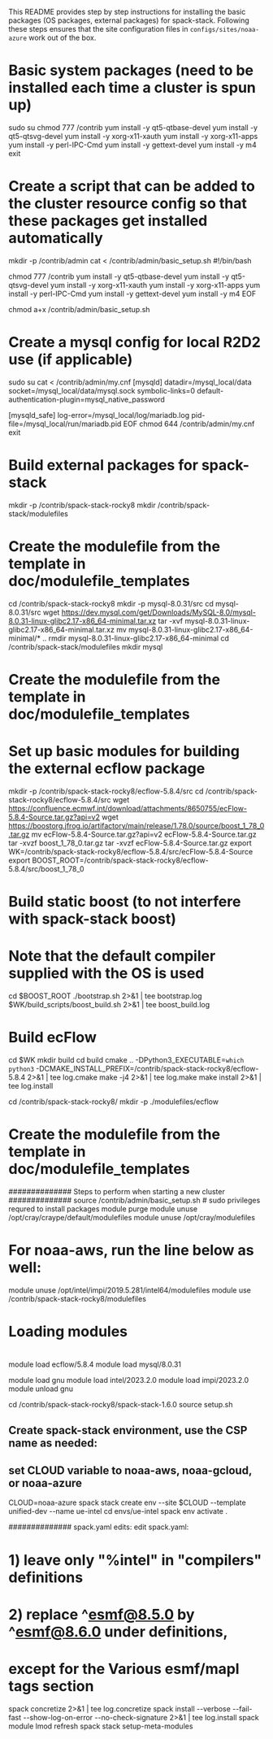 This README provides step by step instructions for installing the basic packages
(OS packages, external packages) for spack-stack. Following these steps ensures
that the site configuration files in `configs/sites/noaa-azure` work out of the box.

# Basic system packages (need to be installed each time a cluster is spun up)

sudo su
chmod 777 /contrib
yum install -y qt5-qtbase-devel
yum install -y qt5-qtsvg-devel
yum install -y xorg-x11-xauth
yum install -y xorg-x11-apps
yum install -y perl-IPC-Cmd
yum install -y gettext-devel
yum install -y m4
exit

# Create a script that can be added to the cluster resource config so that these packages get installed automatically

mkdir -p /contrib/admin
cat <<EOF > /contrib/admin/basic_setup.sh
#!/bin/bash

chmod 777 /contrib
yum install -y qt5-qtbase-devel
yum install -y qt5-qtsvg-devel
yum install -y xorg-x11-xauth
yum install -y xorg-x11-apps
yum install -y perl-IPC-Cmd
yum install -y gettext-devel
yum install -y m4
EOF

chmod a+x /contrib/admin/basic_setup.sh

# Create a mysql config for local R2D2 use (if applicable)

sudo su
cat <<EOF > /contrib/admin/my.cnf
[mysqld]
datadir=/mysql_local/data
socket=/mysql_local/data/mysql.sock
symbolic-links=0
default-authentication-plugin=mysql_native_password

[mysqld_safe]
log-error=/mysql_local/log/mariadb.log
pid-file=/mysql_local/run/mariadb.pid
EOF
chmod 644 /contrib/admin/my.cnf
exit

# Build external packages for spack-stack

mkdir -p /contrib/spack-stack-rocky8
mkdir /contrib/spack-stack/modulefiles

# Create the modulefile from the template in doc/modulefile_templates

cd /contrib/spack-stack-rocky8
mkdir -p mysql-8.0.31/src
cd mysql-8.0.31/src
wget https://dev.mysql.com/get/Downloads/MySQL-8.0/mysql-8.0.31-linux-glibc2.17-x86_64-minimal.tar.xz
tar -xvf mysql-8.0.31-linux-glibc2.17-x86_64-minimal.tar.xz
mv mysql-8.0.31-linux-glibc2.17-x86_64-minimal/* ..
rmdir mysql-8.0.31-linux-glibc2.17-x86_64-minimal
cd /contrib/spack-stack/modulefiles
mkdir mysql
# Create the modulefile from the template in doc/modulefile_templates


# Set up basic modules for building the external ecflow package
mkdir -p /contrib/spack-stack-rocky8/ecflow-5.8.4/src
cd /contrib/spack-stack-rocky8/ecflow-5.8.4/src
wget https://confluence.ecmwf.int/download/attachments/8650755/ecFlow-5.8.4-Source.tar.gz?api=v2
wget https://boostorg.jfrog.io/artifactory/main/release/1.78.0/source/boost_1_78_0.tar.gz
mv ecFlow-5.8.4-Source.tar.gz\?api\=v2 ecFlow-5.8.4-Source.tar.gz
tar -xvzf boost_1_78_0.tar.gz
tar -xvzf ecFlow-5.8.4-Source.tar.gz
export WK=/contrib/spack-stack-rocky8/ecflow-5.8.4/src/ecFlow-5.8.4-Source
export BOOST_ROOT=/contrib/spack-stack-rocky8/ecflow-5.8.4/src/boost_1_78_0

# Build static boost (to not interfere with spack-stack boost)
# Note that the default compiler supplied with the OS is used
cd $BOOST_ROOT
./bootstrap.sh 2>&1 | tee bootstrap.log
$WK/build_scripts/boost_build.sh 2>&1 | tee boost_build.log

# Build ecFlow
cd $WK
mkdir build
cd build
cmake .. -DPython3_EXECUTABLE=`which python3` -DCMAKE_INSTALL_PREFIX=/contrib/spack-stack-rocky8/ecflow-5.8.4 2>&1 | tee log.cmake
make -j4 2>&1 | tee log.make
make install 2>&1 | tee log.install

cd /contrib/spack-stack-rocky8/
mkdir -p ./modulefiles/ecflow
# Create the modulefile from the template in doc/modulefile_templates


############## Steps to perform when starting a new cluster ##############
source /contrib/admin/basic_setup.sh  # sudo privileges requred to install packages
module purge
module unuse /opt/cray/craype/default/modulefiles
module unuse /opt/cray/modulefiles

# For noaa-aws, run the line below as well:
module unuse /opt/intel/impi/2019.5.281/intel64/modulefiles
module use /contrib/spack-stack-rocky8/modulefiles

# Loading modules
# 
module load ecflow/5.8.4
module load mysql/8.0.31

module load gnu
module load intel/2023.2.0
module load impi/2023.2.0 
module unload gnu

cd /contrib/spack-stack-rocky8/spack-stack-1.6.0
source setup.sh
## Create spack-stack environment, use the CSP name as needed:
## set CLOUD variable to noaa-aws, noaa-gcloud, or noaa-azure
CLOUD=noaa-azure
spack stack create env --site $CLOUD --template unified-dev --name ue-intel
cd envs/ue-intel
spack env activate .

############## spack.yaml edits:
edit spack.yaml:
#  1) leave only "%intel" in "compilers" definitions
#  2) replace ^esmf@8.5.0  by ^esmf@8.6.0 under definitions,
#       except for the Various esmf/mapl tags section

spack concretize 2>&1 | tee log.concretize
spack install --verbose --fail-fast --show-log-on-error --no-check-signature 2>&1 | tee log.install
spack module lmod refresh
spack stack setup-meta-modules
